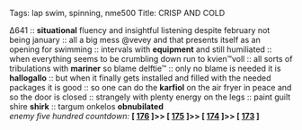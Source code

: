 Tags: lap swim, spinning, nme500
Title: CRISP AND COLD
  
∆641 :: **situational** fluency and insightful listening despite february not being january :: all a big mess @vevey and that presents itself as an opening for swimming :: intervals with **equipment** and still humiliated :: when everything seems to be crumbling down run to kvien™voll :: all sorts of tribulations with **mariner** so blame delftie™ :: only no blame is needed it is **hallogallo** :: but when it finally gets installed and filled with the needed packages it is good :: so one can do the **karfiol** on the air fryer in peace and so the door is closed :: strangely with plenty energy on the legs :: paint guilt shire **shirk** :: targum onkelos  **obnubilated**  
_enemy five hundred countdown:_  **[ [176](https://www.allmusic.com/album/want-one-mw0000692592) ]>> [ [175](https://www.allmusic.com/album/young-americans-mw0000098919) ]>> [ [174](https://www.allmusic.com/album/im-wide-awake-its-morning-mw0000633051) ]>> [ [173](https://www.allmusic.com/album/led-zeppelin-iii-mw0000650405) ]**  
